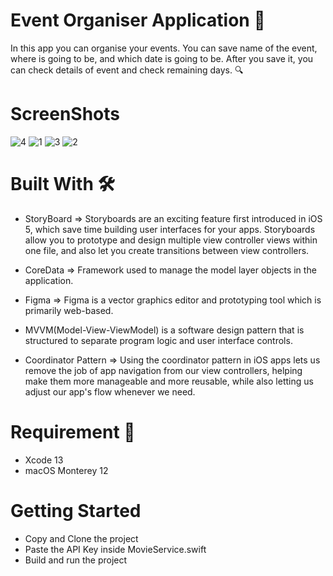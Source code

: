 
# Event Organiser Application 📱 

In this app you can organise your events. You can save name of the event, where is going to be, and which date is going to be. After you save it, you can check details of event and check remaining days.  🔍

# ScreenShots 
![4](https://user-images.githubusercontent.com/105236639/232246677-f1326638-ce26-4556-a15d-7edea53e46f4.png)
![1](https://user-images.githubusercontent.com/105236639/232246674-a55a3d94-7c33-4945-96eb-bf0266dd2948.png)
![3](https://user-images.githubusercontent.com/105236639/232246676-e101940c-5b04-408c-998d-63ebdcc3a867.png)
![2](https://user-images.githubusercontent.com/105236639/232246675-9d035274-6fd7-4b75-bb4b-b98062b221fd.png)




# Built With 🛠
* StoryBoard => Storyboards are an exciting feature first introduced in iOS 5, which save time building user interfaces for your apps. Storyboards allow you to prototype and design multiple view controller views within one file, and also let you create transitions between view controllers.
* CoreData => Framework used to manage the model layer objects in the application.

* Figma => Figma is a vector graphics editor and prototyping tool which is primarily web-based.

* MVVM(Model-View-ViewModel) is a software design pattern that is structured to separate program logic and user interface controls.

* Coordinator Pattern => Using the coordinator pattern in iOS apps lets us remove the job of app navigation from our view controllers, helping make them more manageable and more reusable, while also letting us adjust our app's flow whenever we need.

# Requirement 👀
* Xcode 13
* macOS Monterey 12

# Getting Started

* Copy and Clone the project
* Paste the API Key inside MovieService.swift
* Build and run the project
